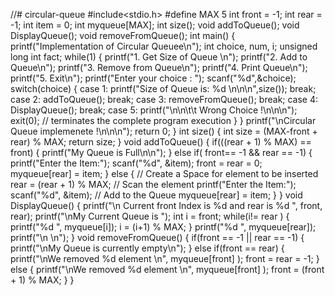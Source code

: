 //# circular-queue
#include<stdio.h>
 #define MAX 5
 int front = -1;
 int rear = -1; 
int item = 0;
 int myqueue[MAX];
 int size();
 void addToQueue();
 void DisplayQueue(); 
void removeFromQueue();
 int main() 
{ printf("Implementation of Circular Queuee\n");
 int choice, num, i;
 unsigned long int fact;
 while(1)
 { printf("1. Get Size of Queue \n");
 printf("2. Add to Queue\n");
 printf("3. Remove from Queue\n");
 printf("4. Print Queue\n");
 printf("5. Exit\n");
 printf("Enter your choice : ");
 scanf("%d",&choice); 
switch(choice)
 { case 1: printf("Size of Queue is: %d \n\n\n",size());
 break;
 case 2: addToQueue();
 break;
 case 3: removeFromQueue(); 
break; 
case 4: DisplayQueue();
 break;
 case 5: printf("\n\n\t\t Wrong Choice !\n\n\n");
 exit(0); // terminates the complete program execution
 } }
 printf("\nCircular Queue implemenete !\n\n\n");
 return 0; 
} 
int size() 
{ 
int size = (MAX-front + rear) % MAX;
 return size; 
} 
void addToQueue() 
{
 if(((rear + 1) % MAX) == front) 
{
 printf("My Queue is Full\n\n");
 } 
else if( front== -1 && rear == -1)
 { printf("Enter the Item:");
 scanf("%d", &item);
 front = rear = 0;
 myqueue[rear] = item;
 }
 else
 {
 // Create a Space for element to be inserted 
rear = (rear + 1) % MAX;
 // Scan the element
 printf("Enter the Item:");
 scanf("%d", &item);
 // Add to the Queue
 myqueue[rear] = item;
 }
 } 
void DisplayQueue() 
{
 printf("\n Current front Index is %d and rear is %d ", front, rear);
 printf("\nMy Current Queue is ");
 int i = front; 
while(i!= rear )
 {
 printf("%d ", myqueue[i]);
 i = (i+1) % MAX; 
} 
printf("%d ", myqueue[rear]);
 printf("\n \n"); 
} 
void removeFromQueue()
 {
 if(front == -1 || rear == -1)
 { printf("\nMy Queue is currently empty\n"); 
} else if(front == rear)
 {
 printf("\nWe removed %d element \n", myqueue[front] ); 
front = rear = -1;
 } 
else { 
printf("\nWe removed %d element \n", myqueue[front] );
 front = (front + 1) % MAX; 
} 
}
